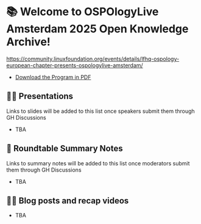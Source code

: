# 📚 Welcome to OSPOlogyLive Amsterdam 2025 Open Knowledge Archive! 

https://community.linuxfoundation.org/events/details/lfhq-ospology-european-chapter-presents-ospologylive-amsterdam/

- [Download the Program in PDF](https://github.com/user-attachments/files/18708939/OSPOlogyLiveAMS25_PDFAgenda-4.pdf)


## 👩‍🏫 Presentations

Links to slides will be added to this list once speakers submit them through GH Discussions

- TBA

## 📝 Roundtable Summary Notes

Links to summary notes will be added to this list once moderators submit them through GH Discussions

- TBA

## 👩‍🏫 Blog posts and recap videos

- TBA

